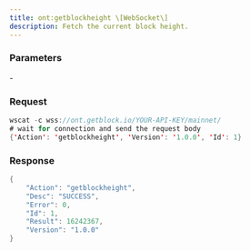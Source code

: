 ```yaml
---
title: ont:getblockheight \[WebSocket\]
description: Fetch the current block height.
---
```


### Parameters


\-

### Request

``` java
wscat -c wss://ont.getblock.io/YOUR-API-KEY/mainnet/ 
# wait for connection and send the request body 
{'Action': 'getblockheight', 'Version': '1.0.0', 'Id': 1}
```

###  Response

``` java
{
    "Action": "getblockheight",
    "Desc": "SUCCESS",
    "Error": 0,
    "Id": 1,
    "Result": 16242367,
    "Version": "1.0.0"
}
```

